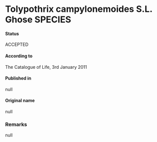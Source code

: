 # Tolypothrix campylonemoides S.L. Ghose SPECIES

#### Status
ACCEPTED

#### According to
The Catalogue of Life, 3rd January 2011

#### Published in
null

#### Original name
null

### Remarks
null